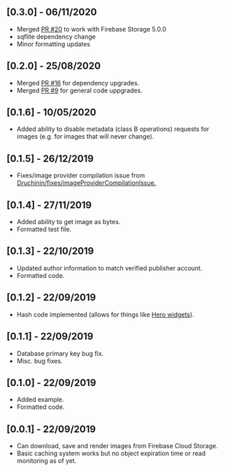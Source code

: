 ## [0.3.0] - 06/11/2020
* Merged [PR #20](https://github.com/mattreid1/firebase_image/pull/20) to work with Firebase Storage 5.0.0
* sqflite dependency change
* Minor formatting updates

## [0.2.0] - 25/08/2020
* Merged [PR #16](https://github.com/mattreid1/firebase_image/pull/16) for dependency upgrades.
* Merged [PR #9](https://github.com/mattreid1/firebase_image/pull/9) for general code uppgrades.

## [0.1.6] - 10/05/2020
* Added ability to disable metadata (class B operations) requests for images (e.g. for images that will never change).

## [0.1.5] - 26/12/2019
* Fixes/image provider compilation issue from [Druchinin/fixes/imageProviderCompilationIssue.](https://github.com/mattreid1/firebase_image/pull/3)

## [0.1.4] - 27/11/2019
* Added ability to get image as bytes.
* Formatted test file.

## [0.1.3] - 22/10/2019
* Updated author information to match verified publisher account.
* Formatted code.

## [0.1.2] - 22/09/2019
* Hash code implemented (allows for things like [Hero widgets](https://flutter.dev/docs/development/ui/animations/hero-animations)).

## [0.1.1] - 22/09/2019
* Database primary key bug fix.
* Misc. bug fixes.

## [0.1.0] - 22/09/2019
* Added example.
* Formatted code.

## [0.0.1] - 22/09/2019
* Can download, save and render images from Firebase Cloud Storage.
* Basic caching system works but no object expiration time or read monitoring as of yet.